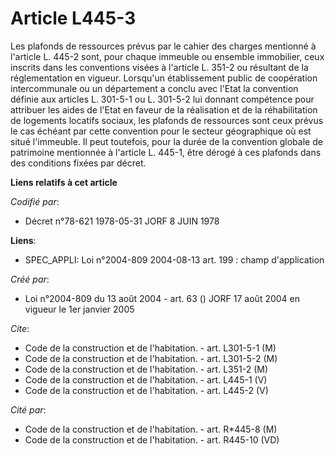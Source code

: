 # Article L445-3

Les plafonds de ressources prévus par le cahier des charges mentionné à l'article L. 445-2 sont, pour chaque immeuble ou
ensemble immobilier, ceux inscrits dans les conventions visées à l'article L. 351-2 ou résultant de la réglementation en
vigueur. Lorsqu'un établissement public de coopération intercommunale ou un département a conclu avec l'Etat la convention
définie aux articles L. 301-5-1 ou L. 301-5-2 lui donnant compétence pour attribuer les aides de l'Etat en faveur de la
réalisation et de la réhabilitation de logements locatifs sociaux, les plafonds de ressources sont ceux prévus le cas échéant
par cette convention pour le secteur géographique où est situé l'immeuble. Il peut toutefois, pour la durée de la convention
globale de patrimoine mentionnée à l'article L. 445-1, être dérogé à ces plafonds dans des conditions fixées par décret.

**Liens relatifs à cet article**

_Codifié par_:

  - Décret n°78-621 1978-05-31 JORF 8 JUIN 1978

**Liens**:

  - SPEC_APPLI: Loi n°2004-809 2004-08-13 art. 199 : champ d'application

_Créé par_:

  - Loi n°2004-809 du 13 août 2004 - art. 63 () JORF 17 août 2004 en vigueur le 1er janvier 2005

_Cite_:

  - Code de la construction et de l'habitation. - art. L301-5-1 (M)
  - Code de la construction et de l'habitation. - art. L301-5-2 (M)
  - Code de la construction et de l'habitation. - art. L351-2 (M)
  - Code de la construction et de l'habitation. - art. L445-1 (V)
  - Code de la construction et de l'habitation. - art. L445-2 (V)

_Cité par_:

  - Code de la construction et de l'habitation. - art. R*445-8 (M)
  - Code de la construction et de l'habitation. - art. R445-10 (VD)
